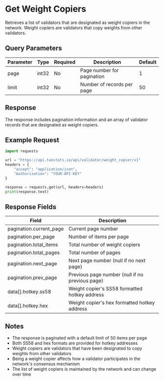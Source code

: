 # Get Weight Copiers

Retrieves a list of validators that are designated as weight copiers in the network. Weight copiers are validators that copy weights from other validators.

## Query Parameters

| Parameter | Type | Required | Description | Default |
|-----------|------|----------|-------------|---------|
| page | int32 | No | Page number for pagination | 1 |
| limit | int32 | No | Number of records per page | 50 |

## Response

The response includes pagination information and an array of validator records that are designated as weight copiers.

## Example Request

```python
import requests

url = "https://api.taostats.io/api/validator/weight_copier/v1"
headers = {
    "accept": "application/json",
    "Authorization": "YOUR-API-KEY"
}

response = requests.get(url, headers=headers)
print(response.text)
```

## Response Fields

| Field | Description |
|-------|-------------|
| pagination.current_page | Current page number |
| pagination.per_page | Number of items per page |
| pagination.total_items | Total number of weight copiers |
| pagination.total_pages | Total number of pages |
| pagination.next_page | Next page number (null if no next page) |
| pagination.prev_page | Previous page number (null if no previous page) |
| data[].hotkey.ss58 | Weight copier's SS58 formatted hotkey address |
| data[].hotkey.hex | Weight copier's hex formatted hotkey address |

## Notes

- The response is paginated with a default limit of 50 items per page
- Both SS58 and hex formats are provided for hotkey addresses
- Weight copiers are validators that have been designated to copy weights from other validators
- Being a weight copier affects how a validator participates in the network's consensus mechanism
- The list of weight copiers is maintained by the network and can change over time 